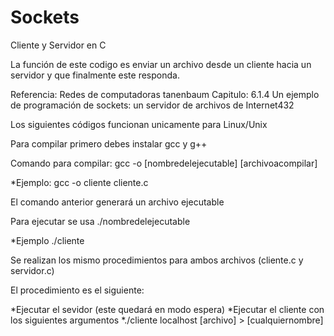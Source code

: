 # Sockets
Cliente y Servidor en C

La función de este codigo es enviar un archivo desde un cliente hacia un servidor y que finalmente este responda.

Referencia: Redes de computadoras tanenbaum Capitulo: 6.1.4 Un ejemplo de programación de sockets: un servidor de archivos de Internet432

Los siguientes códigos funcionan unicamente para Linux/Unix

Para compilar primero debes instalar gcc y g++

Comando para compilar: gcc -o [nombredelejecutable] [archivoacompilar]

  *Ejemplo: gcc -o cliente cliente.c
  
El comando anterior generará un archivo ejecutable

Para ejecutar se usa ./nombredelejecutable

  *Ejemplo ./cliente
  
Se realizan los mismo procedimientos para ambos archivos (cliente.c y servidor.c)

El procedimiento es el siguiente:

*Ejecutar el sevidor (este quedará en modo espera)
*Ejecutar el cliente con los siguientes argumentos 
   *./cliente localhost [archivo] > [cualquiernombre] 
